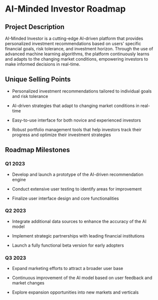 # AI-Minded Investor Roadmap


## Project Description

AI-Minded Investor is a cutting-edge AI-driven platform that provides personalized investment recommendations based on users' specific financial goals, risk tolerance, and investment horizon. Through the use of advanced machine learning algorithms, the platform continuously learns and adapts to the changing market conditions, empowering investors to make informed decisions in real-time.



## Unique Selling Points

- Personalized investment recommendations tailored to individual goals and risk tolerance

- AI-driven strategies that adapt to changing market conditions in real-time

- Easy-to-use interface for both novice and experienced investors

- Robust portfolio management tools that help investors track their progress and optimize their investment strategies



## Roadmap Milestones

### Q1 2023

- Develop and launch a prototype of the AI-driven recommendation engine

- Conduct extensive user testing to identify areas for improvement

- Finalize user interface design and core functionalities



### Q2 2023

- Integrate additional data sources to enhance the accuracy of the AI model

- Implement strategic partnerships with leading financial institutions

- Launch a fully functional beta version for early adopters



### Q3 2023

- Expand marketing efforts to attract a broader user base

- Continuous improvement of the AI model based on user feedback and market changes

- Explore expansion opportunities into new markets and verticals


